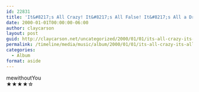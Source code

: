 ```yaml
---
id: 22831
title: 'It&#8217;s All Crazy! It&#8217;s All False! It&#8217;s All a Dream, It&#8217;s Alright'
date: 2000-01-01T00:00:00-06:00
author: claycarson
layout: post
guid: http://claycarson.net/uncategorized/2000/01/01/its-all-crazy-its-all-false-its-all-a-dream-its-alright/
permalink: /timeline/media/music/album/2000/01/01/its-all-crazy-its-all-false-its-all-a-dream-its-alright/
categories:
  - Album
format: aside
---
```

<div class="media-details"></div>

<div class="media-creator">mewithoutYou</div>

<div class="media-rating">★★★★☆</div>